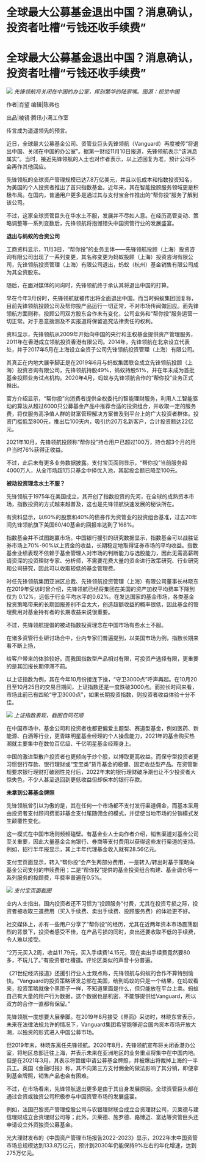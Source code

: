 # 全球最大公募基金退出中国？消息确认，投资者吐槽“亏钱还收手续费”

# 全球最大公募基金退出中国？消息确认，投资者吐槽“亏钱还收手续费”

![](https://inews.gtimg.com/news_bt/OMrmCPYDGL5q6kWwOtgv7D7KkQlsK8BXRIHFLHAHpIR7EAA/1000)
_先锋领航将关闭在中国的办公室，挥别繁华的陆家嘴。图源：视觉中国_

作者|肖望 编辑|陈弗也

出品|棱镜·腾讯小满工作室

传言成为遥遥领先的预言。

近日，全球最大公募基金公司、资管业巨头先锋领航（Vanguard）再度被传“将退出中国、关闭在中国的办公室”。据第一财经11月10日报道，先锋领航表示“该消息属实”。当时，接近先锋领航的人士也对作者表示，以上述回复为准，预计公司不会再作其他回应。

先锋领航的全球资产管理规模已达7.8万亿美元，并且以低成本和指数投资知名，为美国的个人投资者推出了首只指数基金。近年来，其在智能投顾服务领域更是积极布局。在国内，普通用户更多是通过其与支付宝合作推出的“帮你投”服务了解到该公司。

不过，这家全球资管巨头在华水土不服，发展并不尽如人意。在经历高管变动、策略调整等一系列变数后，先锋领航将抱憾错失中国资管行业的发展盛宴。

**退出与蚂蚁的合资公司**

工商资料显示，11月3日，“帮你投”的业务主体——先锋领航投顾（上海）投资咨询有限公司出现了一系列变更，其名称变更为蚂蚁投顾（上海）投资咨询有限公司，先锋领航投资管理（上海）有限公司退出，蚂蚁（杭州）基金销售有限公司成为其全资股东。

随后，在面对媒体的问询时，先锋领航终于承认其将退出中国的打算。

早在今年3月份时，先锋领航就被传出将全面退出中国。而当时蚂蚁集团回复称，目前先锋领航投顾公司及帮你投产品运行一切正常，不对市场传闻做回应。而先锋领航方面则称，投顾公司双方股东合作未有变化，公司业务和“帮你投”服务运营一切正常。对于恶意揣测及不实报道将保留追究法律责任的权利。

资料显示，先锋领航从2009年开始向中国的央行和主权基金提供资产管理服务，2011年在香港成立领航投资香港有限公司。2014年，先锋领航在北京设立代表处，并于2017年5月在上海设立全资子公司先锋领航投资管理（上海）有限公司。

其真正在内地大展拳脚正是在2019年6月与蚂蚁集团联合成立先锋领航投顾（上海）投资咨询有限公司，先锋领航持股49%，蚂蚁持股51%，并在年末成为首批基金投顾业务试点机构。2020年4月，蚂蚁与先锋领航合作的“帮你投”业务正式推出。

官方介绍显示，“帮你投”向消费者提供全权委托的智能理财服务，利用人工智能驱动的算法从超过6000只公募基金产品中推荐合适的投资组合，并收取一定的服务费，将仅服务高净值人群的财富管理解决方案普及到平台上的广大投资者群体。投资门槛低至800元，推出后100天内，吸引约20万名新客户，合计投资额达22亿元。

2021年10月，先锋领航投顾称“帮你投”持仓用户已超过100万，持仓超3个月的用户当时76%获得正收益。

不过，此后未有更多业务数据披露。支付宝页面则显示，“帮你投”当前服务超4000万人，从全市场超1万只基金中择优入池，其起投金额已降至100元。

**被动投资理念水土不服？**

先锋领航于1975年在美国成立，其开创了指数投资的先河，在全球的成熟资本市场，指数投资的方式越来越普及，这也是先锋领航快速发展的秘诀所在。

有资料显示，以60%的股票和40%的债券作为资管业的投资组合基准，过去20年间先锋领航旗下美国60/40基金的回报率达到了168%。

指数基金并不试图跑赢市场。中国银行援引的研究数据显示，指数基金可以战胜证券市场上70%-90%以上资金的收益，长期稳定地取得证券市场的平均收益。指数基金业绩表现不依赖于基金管理人对市场的判断能力与选股能力，因此无需高薪聘请资深的投资理财专家、分析师，不需要花费大量的资金进行政策研究、行业研究和公司研究，因此可以收取较低的基金管理费。

时任先锋领航集团亚洲区总裁、先锋领航投资管理（上海）有限公司董事长林晓东在2019年受访时曾介绍，先锋领航已经将集团在美国的资产加权平均费率下降到仅为
0.12%，远低于行业平均水平的0.62%。在发达国家的基金市场，各类基金投资策略带来的长期回报差别不会太大，创造超额收益的概率很低，因此基金的管理费用对基金持有者的长期收益来说很重要。

不过，先锋领航提倡的被动指数投资理念在中国市场有些水土不服。

在诸多资管行业研讨场合中，业内专家们普遍提到，以美国市场为例，指数长期来看不断上扬，

给客户带来的体验较好。而我国指数型产品相对有限，可投资产选择有限，更重要的是其回报长期停滞不前。

以上证指数为例，其在今年10月份接连下挫，“守卫3000点”呼声再起。在10月20日至10月25日的交易日期间，上证指数还是一度跌破3000点。而拉长时间来看，市场此前已有四轮“守卫3000点”，如果长期投资指数，则投资者收益体验十分不佳。

![](https://inews.gtimg.com/news_bt/O_29Z7rK6TpEhw9ctPGbqRqfArQMOJ_u_03PCSVDBuBB4AA/1000)
_上证指数表现，截图自同花顺_

在中国市场中，基金公司和投资者也都更偏爱主题型、赛道型基金，例如医药、新能源、白酒等行业，更青睐明星基金经理的个人操盘能力，2021年的基金购买热潮就主要集中在数位百亿级、千亿明星基金经理身上。

中国的激进型散户投资者也更倾向于炒个股，以博取更高收益。而保守型投资者更习惯银行存款、银行理财或“宝宝类”货币基金的稳健、固定收益型产品。在资管新规要求银行理财打破刚性兑付后，2022年末的银行理财破净潮也让不少投资者大惊失色，不少人甚至退回到更低收益但却保本的银行存款。

**未拿到公募基金牌照**

先锋领航曾引以为傲的是，其在任何一个市场都不支付发行渠道佣金，而基本采用由投资者支付顾问费而非基金支付尾随佣金的模式，并促使当地市场的分销模式发生颠覆性变化。

这一模式在中国市场则频频碰壁。有基金业人士向作者介绍，销售渠道对基金公司至关重要，因此大量基金会向银行、券商等支付费用以获得这些发行渠道的支持。例如，招行半年报显示，其上半年代理基金收入就有28.56亿元。

支付宝页面显示，转入“帮你投”会产生两部分费用，一是转入/转出时基于策略向基金公司支付的申赎费用；二是“帮你投”提供的基金投资组合构建、基金调仓等一系列服务的投顾费，年费率普遍在0.5%。

![](https://inews.gtimg.com/news_bt/O469Cp7zZBMF1yaq6Yw6kRRXKary_2BIwcePtEBSs2inAAA/1000)
_支付宝页面截图_

业内人士指出，国内投资者还不习惯为“投顾服务”付费，尤其在投资亏损之际，投资者被收取三道费用（买入手续费、卖出手续费、投顾服务费）的体验更不好。

社交媒体上，亦有一些用户分享了“帮你投”的经历，尤其在近两年资本市场震荡剧烈的背景下，投资者感受不佳，在产品亏损的同时，卖出还要收取不低的手续费，令人难以接受。

“2万元买入2周，收益11.79元，买入手续费14.15元，现在卖出手续费竟然要80多，不玩儿了。”有投资者吐槽道。评论区类似的声音十分普遍。

《21世纪经济报道》还援引行业人士观点称，先锋领航与蚂蚁的合作不算特别愉快。“Vanguard的投资策略研发总部在美国，给到蚂蚁的只是一个结果，在蚂蚁看来，投资策略就像个黑匣子一样，不知道里面是什么，但只能放在平台上卖。蚂蚁自己有大量的用户行为数据，这个数据也是机密，不能够提供给Vanguard，所以双方的合作一直都有保留。”

先锋领航一度想要大展拳脚。在2019年8月接受《界面》采访时，林晓东曾表示，未来在法律法规允许的情况下，Vanguard集团希望能够迎合国内资本市场开放大潮，以独资的形式进入中国公募市场。

但2019年末，林晓东离任先锋领航。2020年8月，先锋领航宣布将关闭香港办公室，将地区总部迁往上海，并表示未来在亚洲地区的业务重点将集中在中国内地。但是在2021年3月，其表示将暂缓申请公募基金牌照，并被爆出将裁掉上海的一半员工。英国《金融时报》称，其不向第三方支付佣金的做法影响了其分销，即便拿到基金牌照，销售产品也会有困难。

不过，在市场看来，先锋领航退出更多是由于其自身发展原因。全球资管巨头都在通过合资或独资公司积极参与中国资管市场的发展盛宴。

例如，法国巴黎资产管理控股公司与农银理财联合成立合资理财公司，贝莱德与建信理财成立合资理财公司等；此外，贝莱德、施罗德、路博迈、富达等资管巨头还申请设立外资独资公募基金。

光大理财发布的《中国资产管理市场报告2022-2023》显示，2022年末中国资管市场总规模达到133.8万亿元，预计到2030年仍能保持9%左右的年化增速，达到275万亿元。


